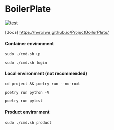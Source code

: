 
# BoilerPlate


[![test](https://github.com/horoiwa/ProjectBoilerPlate/actions/workflows/ci.yaml/badge.svg)](https://github.com/horoiwa/ProjectBoilerPlate/actions/workflows/ci.yaml)

[docs] https://horoiwa.github.io/ProjectBoilerPlate/




#### Container environment

`sudo ./cmd.sh up`

`sudo ./cmd.sh login`

#### Local environment (not recommended)

`cd project && poetry run --no-root`

`poetry run python -V`

`poetry run pytest`

#### Product environment

`sudo ./cmd.sh product`


